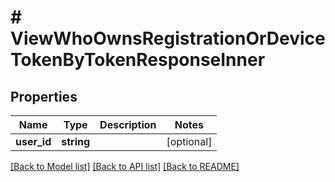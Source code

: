 # # ViewWhoOwnsRegistrationOrDeviceTokenByTokenResponseInner

## Properties

Name | Type | Description | Notes
------------ | ------------- | ------------- | -------------
**user_id** | **string** |  | [optional]

[[Back to Model list]](../../README.md#models) [[Back to API list]](../../README.md#endpoints) [[Back to README]](../../README.md)
